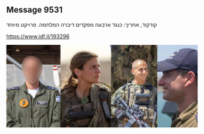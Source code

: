 ## Message 9531

קודקוד, אחריך: 
כנגד ארבעה מפקדים דיברה המלחמה. פרויקט מיוחד

https://www.idf.il/193296

![Photo](./9531/9531_photo.jpg)
